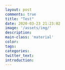 ```yaml
---
layout: post
comments: true
title: "Test"
date: 2020-03-23 21:23:02
image: '/assets/img/'
description:
main-class: 'material'
color:
tags:
categories:
twitter_text:
introduction:
---
```

